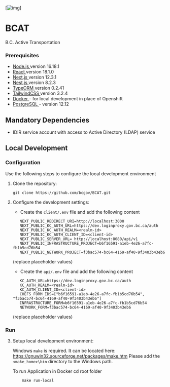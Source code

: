 [![img](https://img.shields.io/badge/Lifecycle-Experimental-339999)]

# BCAT

B.C. Active Transportation

### Prerequisites

- <a href='https://nodejs.org/en/download/' target='_blank'> Node.js </a> version 16.18.1
- <a href='https://reactjs.org/docs/getting-started.html' target='_blank' > React </a> version 18.1.0
- <a href='https://nextjs.org/' target='_blank' > Next.js </a> version 12.3.1
- <a href='https://nestjs.com/' target='_blank' > Nest.js </a> version 8.2.3
- <a href='https://typeorm.io/' target='_blank' >TypeORM </a> version 0.2.41
- <a href='https://tailwindcss.com/docs/installation' target='_blank' >TailwindCSS </a> version 3.2.4
- <a href='https://www.docker.com/products/docker-desktop/' target='_blank' > Docker </a> - for local development in place of Openshift
- <a href='https://www.postgresql.org/download/' target='_blank' >PostgreSQL </a> - version 12.12

## Mandatory Dependencies

- IDIR service account with access to Active Directory (LDAP) service

## Local Development

### Configuration

Use the following steps to configure the local development environment

1. Clone the repository:

   ```
   git clone https://github.com/bcgov/BCAT.git
   ```

2. Configure the development settings:

   - Create the `client/.env` file and add the following content

   ```
      NEXT_PUBLIC_REDIRECT_URI=http://localhost:3000
      NEXT_PUBLIC_KC_AUTH_URL=https://dev.loginproxy.gov.bc.ca/auth
      NEXT_PUBLIC_KC_AUTH_REALM=<realm-id>
      NEXT_PUBLIC_KC_AUTH_CLIENT_ID=<client-id>
      NEXT_PUBLIC_SERVER_URL= http://localhost:8080/api/v1
      NEXT_PUBLIC_INFRASTRUCTURE_PROJECT=b6f16591-a1eb-4e26-a7fc-fb1b5cd76b54
      NEXT_PUBLIC_NETWORK_PROJECT=f3bac574-bc64-4169-af40-9f3403b43eb6
   ```
   (replace placeholder values)

   - Create the `api/.env` file and add the following content

   ```
      KC_AUTH_URL=https://dev.loginproxy.gov.bc.ca/auth
      KC_AUTH_REALM=<realm-id>
      KC_AUTH_CLIENT_ID=<client-id>
      CHEFS_FORM_IDS=["b6f16591-a1eb-4e26-a7fc-fb1b5cd76b54", "f3bac574-bc64-4169-af40-9f3403b43eb6"]
      INFRASTRUCTURE_FORM=b6f16591-a1eb-4e26-a7fc-fb1b5cd76b54
      NETWORK_FORM=f3bac574-bc64-4169-af40-9f3403b43eb6
   ```
   (replace placeholder values)

### Run

3. Setup local development environment:

   Windows `make` is required. It can be located here: https://gnuwin32.sourceforge.net/packages/make.htm Please add the `<make_home>\bin` directory to the Windows path.

   To run Application in Docker
   cd root folder

   ```
       make run-local
   ```
